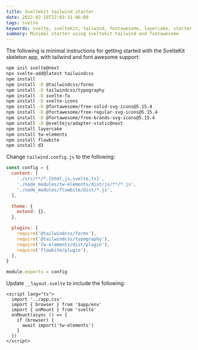 ```yaml
---
title: Sveltekit tailwind starter
date: 2022-02-18T22:03:31-06:00
tags: svelte
keywords: svelte, sveltekit, tailwind, fontawesome, layercake, starter
summary: Minimal starter using sveltekit tailwind and fontawesome
---
```


The following is minimal instructions for getting started with the SvelteKit skeleton app, with tailwind and font awesome support:

```bash
npm init svelte@next
npx svelte-add@latest tailwindcss
npm install
npm install -D @tailwindcss/forms
npm install -D tailwindcss/typography
npm install -D svelte-fa
npm install -D svelte-icons
npm install -D @fortawesome/free-solid-svg-icons@5.15.4
npm install -D @fortawesome/free-regular-svg-icons@5.15.4
npm install -D @fortawesome/free-brands-svg-icons@5.15.4
npm install -D @sveltejs/adapter-static@next
npm install layercake
npm install tw-elements
npm install flowbite
npm install d3
```

Change `tailwind.config.js` to the following:

```javascript
const config = {
  content: [
    './src/**/*.{html,js,svelte,ts}',
    './node_modules/tw-elements/dist/js/**/*.js',
    './node_modules/flowbite/dist/*.js',
  ],

  theme: {
    extend: {},
  },

  plugins: [
    require('@tailwindcss/forms'),
    require('@tailwindcss/typography'),
    require('tw-elements/dist/plugin'),
    require('flowbite/plugin'),
  ],
}

module.exports = config
```

Update `__layout.svelte` to include the following:

```svelte
<script lang="ts">
  import '../app.css'
  import { browser } from '$app/env'
  import { onMount } from 'svelte'
  onMount(async () => {
    if (browser) {
      await import('tw-elements')
    }
  })
</script>
```
